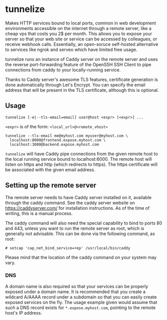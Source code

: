 # tunnelize

Makes HTTP services bound to local ports, common in web development environments accessible on the internet through a remote server, like a cheap vps that costs you 2$ per month. This allows you to expose your server so that your web site or service can be accessed by colleagues, or receive webhook calls. Essentially, an open-soruce self-hosted alternative to services like ngrok and serveo which have limited free usage.

tunnelize runs an instance of Caddy server on the remote server and uses the reverse port-forwarding feature of the OpenSSH SSH Client to pipe connections from caddy to your locally-running service.

Thanks to Caddy server's awesome TLS features, certificate generation is done automatically through Let's Encrypt. You can specify the email address that will be present in the TLS certificate, although this is optional.

## Usage

`tunnelize [-e|--tls-email=email] user@host <expr> [<expr>] ...`

`<expr>` is of the form: `<local_url>@<remote_vhost>`

```
tunnelize --tls-email me@myhost.com myuser@myhost.com \
  localhost:8080@frontend.expose.myhost.com \
  localhost:3000@backend.expose.myhost.com
```

`tunnelize` will have Caddy pipe connections from the given remote host to the local running service bound to localhost:6000. The remote host will listen on https and http (which redirects to https).  The https certificate will be associated with the given email address.

## Setting up the remote server

The remote server needs to have Caddy server installed on it, available through the caddy command. See the caddy server website on https://caddyserver.com/ for installation instructions. As of the time of writing, this is a manual process.

The caddy command will also need the special capability to bind to ports 80 and 443, unless you want to run the remote server as root, which is generally not advisable. This can be done via the following command, as root:

```
# setcap 'cap_net_bind_service=+ep' /usr/local/bin/caddy
```

Please mind that the location of the caddy command on your system may vary.

### DNS

A domain name is also required so that your services can be properly exposed under a domain name. It is recommended that you create a wildcard A/AAAA record under a subdomain so that you can easily create exposed services on the fly. The usage example given would assume that such a DNS record exists for `*.expose.myhost.com`, pointing to the remote host's IP address.
